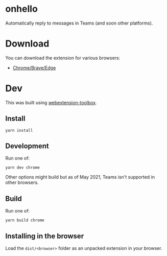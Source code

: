 # onhello

Automatically reply to messages in Teams (and soon other platforms).

# Download
You can download the extension for various browsers:
* [Chrome/Brave/Edge](https://chrome.google.com/webstore/detail/onhello/dljknoapaelicknjmjihiaigbnhcpikm)

# Dev
This was built using [webextension-toolbox](https://github.com/HaNdTriX/webextension-toolbox).

## Install

    yarn install

## Development
Run one of:

    yarn dev chrome

Other options might build but as of May 2021, Teams isn't supported in other browsers.

## Build
Run one of:

    yarn build chrome

## Installing in the browser
Load the `dist/<browser>` folder as an unpacked extension in your browser.
